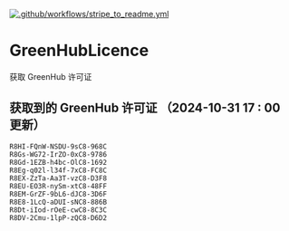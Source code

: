 [![.github/workflows/stripe_to_readme.yml](https://github.com/zjx-kimi/GreenHubLicence/actions/workflows/stripe_to_readme.yml/badge.svg)](https://github.com/zjx-kimi/GreenHubLicence/actions/workflows/stripe_to_readme.yml)
# GreenHubLicence
获取 GreenHub 许可证
## 获取到的 GreenHub 许可证 （2024-10-31 17 : 00 更新）
```
R8HI-FQnW-NSDU-9sC8-968C
R8Gs-WG72-IrZO-0xC8-9786
R8Gd-1EZB-h4bc-OlC8-1692
R8Eg-q02l-l34f-7xC8-FC8C
R8EX-ZzTa-Aa3T-vzC8-D3F8
R8EU-EO3R-nySm-xtC8-48FF
R8EM-GrZF-9bL6-dJC8-3D6F
R8E8-1LcQ-aDUI-sNC8-886B
R8Dt-iIod-rOeE-cwC8-8C3C
R8DV-2Cmu-1lpP-zQC8-D6D2
```
